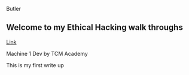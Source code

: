 Butler
## Welcome to my Ethical Hacking walk throughs
[Link](https://github.com/TheMaster-2/EthicalHackingWriteUps/blob/gh-pages/docs/Dev.md)


Machine 1
Dev by TCM Academy

This is my first write up
